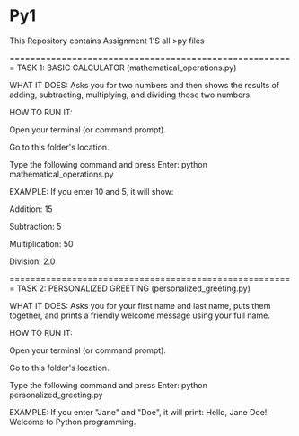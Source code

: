 # Py1
This Repository contains Assignment 1'S all >py files

=======================================================
TASK 1: BASIC CALCULATOR (mathematical_operations.py)

WHAT IT DOES:
Asks you for two numbers and then shows the results of adding, subtracting, multiplying, and dividing those two numbers.

HOW TO RUN IT:

Open your terminal (or command prompt).

Go to this folder's location.

Type the following command and press Enter:
python mathematical_operations.py

EXAMPLE:
If you enter 10 and 5, it will show:

Addition: 15

Subtraction: 5

Multiplication: 50

Division: 2.0

=======================================================
TASK 2: PERSONALIZED GREETING (personalized_greeting.py)

WHAT IT DOES:
Asks you for your first name and last name, puts them together, and prints a friendly welcome message using your full name.

HOW TO RUN IT:

Open your terminal (or command prompt).

Go to this folder's location.

Type the following command and press Enter:
python personalized_greeting.py

EXAMPLE:
If you enter "Jane" and "Doe", it will print:
Hello, Jane Doe! Welcome to Python programming.
